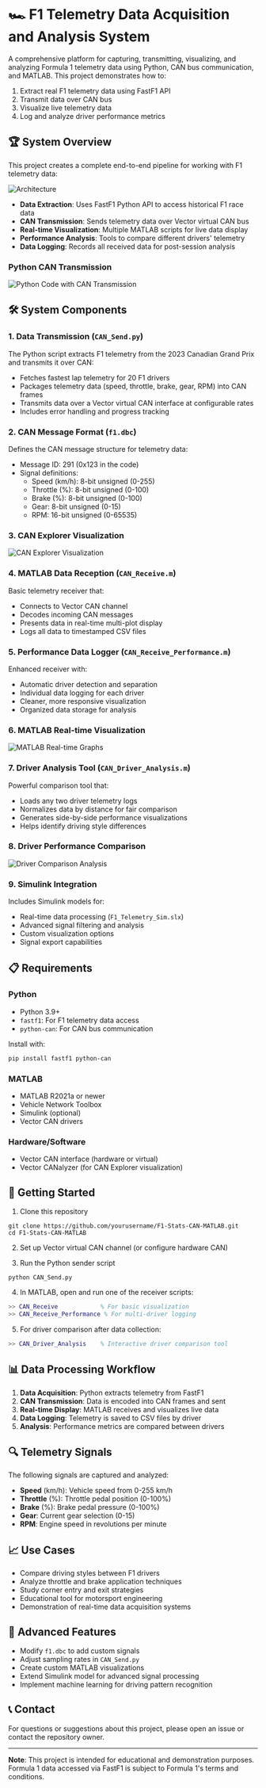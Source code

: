 # 🏎️ F1 Telemetry Data Acquisition and Analysis System

A comprehensive platform for capturing, transmitting, visualizing, and analyzing Formula 1 telemetry data using Python, CAN bus communication, and MATLAB. This project demonstrates how to:

1. Extract real F1 telemetry data using FastF1 API
2. Transmit data over CAN bus
3. Visualize live telemetry data
4. Log and analyze driver performance metrics

## 🏆 System Overview

This project creates a complete end-to-end pipeline for working with F1 telemetry data:

![Architecture](/images/0.1.png)

- **Data Extraction**: Uses FastF1 Python API to access historical F1 race data
- **CAN Transmission**: Sends telemetry data over Vector virtual CAN bus
- **Real-time Visualization**: Multiple MATLAB scripts for live data display
- **Performance Analysis**: Tools to compare different drivers' telemetry
- **Data Logging**: Records all received data for post-session analysis

### Python CAN Transmission
![Python Code with CAN Transmission](/images/1.png)

## 🛠️ System Components

### 1. Data Transmission (`CAN_Send.py`)

The Python script extracts F1 telemetry from the 2023 Canadian Grand Prix and transmits it over CAN:
- Fetches fastest lap telemetry for 20 F1 drivers
- Packages telemetry data (speed, throttle, brake, gear, RPM) into CAN frames
- Transmits data over a Vector virtual CAN interface at configurable rates
- Includes error handling and progress tracking

### 2. CAN Message Format (`f1.dbc`)

Defines the CAN message structure for telemetry data:
- Message ID: 291 (0x123 in the code)
- Signal definitions:
  - Speed (km/h): 8-bit unsigned (0-255)
  - Throttle (%): 8-bit unsigned (0-100)
  - Brake (%): 8-bit unsigned (0-100)
  - Gear: 8-bit unsigned (0-15)
  - RPM: 16-bit unsigned (0-65535)

### 3. CAN Explorer Visualization
![CAN Explorer Visualization](/images/2.png)

### 4. MATLAB Data Reception (`CAN_Receive.m`)

Basic telemetry receiver that:
- Connects to Vector CAN channel
- Decodes incoming CAN messages
- Presents data in real-time multi-plot display
- Logs all data to timestamped CSV files

### 5. Performance Data Logger (`CAN_Receive_Performance.m`)

Enhanced receiver with:
- Automatic driver detection and separation
- Individual data logging for each driver
- Cleaner, more responsive visualization
- Organized data storage for analysis

### 6. MATLAB Real-time Visualization
![MATLAB Real-time Graphs](/images/3.png)

### 7. Driver Analysis Tool (`CAN_Driver_Analysis.m`)

Powerful comparison tool that:
- Loads any two driver telemetry logs
- Normalizes data by distance for fair comparison
- Generates side-by-side performance visualizations
- Helps identify driving style differences

### 8. Driver Performance Comparison
![Driver Comparison Analysis](/images/4.png)

### 9. Simulink Integration

Includes Simulink models for:
- Real-time data processing (`F1_Telemetry_Sim.slx`)
- Advanced signal filtering and analysis
- Custom visualization options
- Signal export capabilities

## 📋 Requirements

### Python
- Python 3.9+
- `fastf1`: For F1 telemetry data access
- `python-can`: For CAN bus communication

Install with:
```bash
pip install fastf1 python-can
```

### MATLAB
- MATLAB R2021a or newer
- Vehicle Network Toolbox
- Simulink (optional)
- Vector CAN drivers

### Hardware/Software
- Vector CAN interface (hardware or virtual)
- Vector CANalyzer (for CAN Explorer visualization)

## 🚀 Getting Started

1. Clone this repository
```
git clone https://github.com/yourusername/F1-Stats-CAN-MATLAB.git
cd F1-Stats-CAN-MATLAB
```

2. Set up Vector virtual CAN channel (or configure hardware CAN)

3. Run the Python sender script
```
python CAN_Send.py
```

4. In MATLAB, open and run one of the receiver scripts:
```matlab
>> CAN_Receive            % For basic visualization
>> CAN_Receive_Performance % For multi-driver logging
```

5. For driver comparison after data collection:
```matlab
>> CAN_Driver_Analysis    % Interactive driver comparison tool
```

## 📊 Data Processing Workflow

1. **Data Acquisition**: Python extracts telemetry from FastF1
2. **CAN Transmission**: Data is encoded into CAN frames and sent
3. **Real-time Display**: MATLAB receives and visualizes live data
4. **Data Logging**: Telemetry is saved to CSV files by driver
5. **Analysis**: Performance metrics are compared between drivers

## 🔍 Telemetry Signals

The following signals are captured and analyzed:

- **Speed** (km/h): Vehicle speed from 0-255 km/h
- **Throttle** (%): Throttle pedal position (0-100%)
- **Brake** (%): Brake pedal pressure (0-100%)
- **Gear**: Current gear selection (0-15)
- **RPM**: Engine speed in revolutions per minute

## 📈 Use Cases

- Compare driving styles between F1 drivers
- Analyze throttle and brake application techniques
- Study corner entry and exit strategies
- Educational tool for motorsport engineering
- Demonstration of real-time data acquisition systems

## 🔧 Advanced Features

- Modify `f1.dbc` to add custom signals
- Adjust sampling rates in `CAN_Send.py`
- Create custom MATLAB visualizations
- Extend Simulink model for advanced signal processing
- Implement machine learning for driving pattern recognition

## 📞 Contact

For questions or suggestions about this project, please open an issue or contact the repository owner.

---

**Note**: This project is intended for educational and demonstration purposes. Formula 1 data accessed via FastF1 is subject to Formula 1's terms and conditions.
